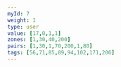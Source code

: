 ```yaml
---
myId: 7
weight: 1
type: user
value: [17,0,1,1]
zones: [1,30,40,200]
pairs: [1,30,1,70,200,1,80]
tags: [56,71,85,89,94,102,171,206]
---
```

